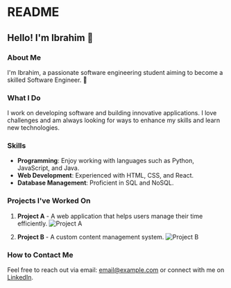 # README

## Hello! I'm Ibrahim 👋

### About Me
I'm Ibrahim, a passionate software engineering student aiming to become a skilled Software Engineer. 💪

### What I Do
I work on developing software and building innovative applications. I love challenges and am always looking for ways to enhance my skills and learn new technologies.

### Skills
- **Programming**: Enjoy working with languages such as Python, JavaScript, and Java.
- **Web Development**: Experienced with HTML, CSS, and React.
- **Database Management**: Proficient in SQL and NoSQL.

### Projects I've Worked On
1. **Project A** - A web application that helps users manage their time efficiently.
   ![Project A](https://media.giphy.com/media/3o6fJvC0iyj1D0tdB6/giphy.gif)
   
2. **Project B** - A custom content management system.
   ![Project B](https://media.giphy.com/media/3o6ozpD5oTSLCa6r9a/giphy.gif)

### How to Contact Me
Feel free to reach out via email: [email@example.com](mailto:email@example.com) or connect with me on [LinkedIn](https://www.linkedin.com/in/ibrahim).

